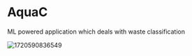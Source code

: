 # AquaC

ML powered application which deals with waste classification

![1720590836549](https://github.com/kanish-v15/AquaC/assets/65168986/870e16b6-a62a-4e7d-ace5-b2ae14665d41)

